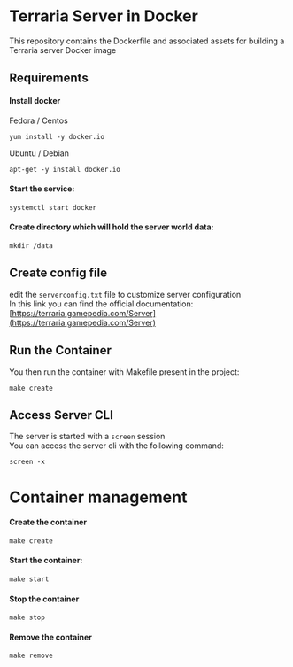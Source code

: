 # Terraria Server in Docker

This repository contains the Dockerfile and associated assets for building a Terraria server Docker image

## Requirements
#### Install docker

Fedora / Centos
```
yum install -y docker.io
```

Ubuntu / Debian

```
apt-get -y install docker.io
```

#### Start the service:

```
systemctl start docker
```

#### Create directory which will hold the server world data:

```
mkdir /data
```

## Create config file

edit the `serverconfig.txt` file to customize server configuration   
In this link you can find the official documentation: [https://terraria.gamepedia.com/Server](https://terraria.gamepedia.com/Server)


## Run the Container

You then run the container with Makefile present in the project:

```
make create
```

## Access Server CLI

The server is started with a `screen` session  
You can access the server cli with the following command:

```
screen -x
```

# Container management

#### Create the container

```
make create
```

#### Start the container:

```
make start
```

#### Stop the container

```
make stop
```

#### Remove the container

```
make remove
```
